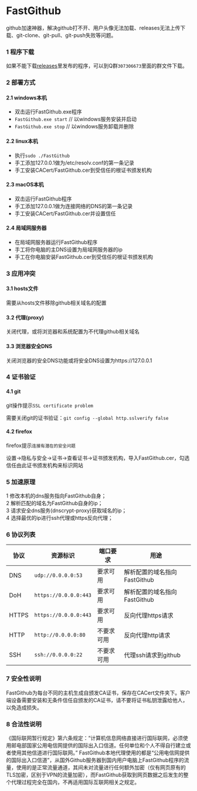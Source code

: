 # FastGithub
github加速神器，解决github打不开、用户头像无法加载、releases无法上传下载、git-clone、git-pull、git-push失败等问题。

### 1 程序下载
如果不能下载[releases](https://github.com/dotnetcore/FastGithub)里发布的程序，可以到Q群`307306673`里面的群文件下载。

### 2 部署方式
#### 2.1 windows本机
* 双击运行FastGithub.exe程序
* `FastGithub.exe start` // 以windows服务安装并启动
* `FastGithub.exe stop` // 以windows服务卸载并删除

#### 2.2 linux本机
* 执行`sudo ./FastGithub`
* 手工添加127.0.0.1做为/etc/resolv.conf的第一条记录
* 手工安装CACert/FastGithub.cer到受信任的根证书颁发机构

#### 2.3 macOS本机
* 双击运行FastGithub程序
* 手工添加127.0.0.1做为连接网络的DNS的第一条记录
* 手工安装CACert/FastGithub.cer并设置信任

#### 2.4 局域网服务器
* 在局域网服务器运行FastGithub程序
* 手工将你电脑的主DNS设置为局域网服务器的ip
* 手工在你电脑安装FastGithub.cer到受信任的根证书颁发机构


### 3 应用冲突
#### 3.1 hosts文件
需要从hosts文件移除github相关域名的配置

#### 3.2 代理(proxy)
关闭代理，或将浏览器和系统配置为不代理github相关域名

#### 3.3 浏览器安全DNS
关闭浏览器的安全DNS功能或将安全DNS设置为https://127.0.0.1
  
### 4 证书验证
#### 4.1 git
git操作提示`SSL certificate problem`</br>

需要关闭git的证书验证：`git config --global http.sslverify false`

#### 4.2 firefox
firefox提示`连接有潜在的安全问题`</br>

设置->隐私与安全->证书->查看证书->证书颁发机构，导入FastGithub.cer，勾选信任由此证书颁发机构来标识网站

### 5 加速原理
1 修改本机的dns服务指向FastGithub自身；</br>
2 解析匹配的域名为FastGithub自身的ip；</br>
3 请求安全dns服务(dnscrypt-proxy)获取域名的ip；</br>
4 选择最优的ip进行ssh代理或https反向代理；

### 6 协议列表
| 协议  | 资源标识              | 端口要求   | 用途                         |
| ----- | --------------------- | ---------- | ---------------------------- |
| DNS   | `udp://0.0.0.0:53`    | 要求可用   | 解析配置的域名指向FastGithub |
| DoH   | `https://0.0.0.0:443` | 要求可用   | 解析配置的域名指向FastGithub |
| HTTPS | `https://0.0.0.0:443` | 要求可用   | 反向代理https请求            |
| HTTP  | `http://0.0.0.0:80`   | 不要求可用 | 反向代理http请求             |
| SSH   | `ssh://0.0.0.0:22`    | 不要求可用 | 代理ssh请求到github          |

### 7 安全性说明
FastGithub为每台不同的主机生成自颁发CA证书，保存在CACert文件夹下。客户端设备需要安装和无条件信任自颁发的CA证书，请不要将证书私钥泄露给他人，以免造成损失。

### 8 合法性说明
《国际联网暂行规定》第六条规定：“计算机信息网络直接进行国际联网，必须使用邮电部国家公用电信网提供的国际出入口信道。任何单位和个人不得自行建立或者使用其他信道进行国际联网。”
FastGithub本地代理使用的都是“公用电信网提供的国际出入口信道”，从国外Github服务器到国内用户电脑上FastGithub程序的流量，使用的是正常流量通道，其间未对流量进行任何额外加密（仅有网页原有的TLS加密，区别于VPN的流量加密），而FastGithub获取到网页数据之后发生的整个代理过程完全在国内，不再适用国际互联网相关之规定。
